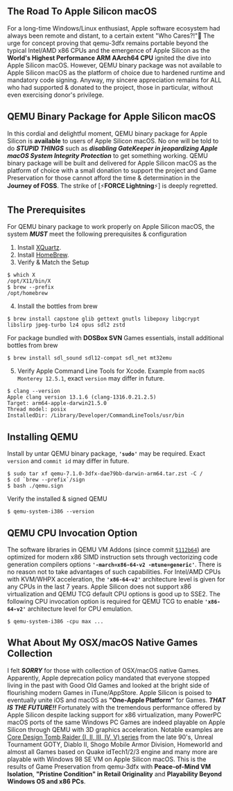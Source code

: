 ## The Road To Apple Silicon macOS
For a long-time Windows/Linux enthusiast, Apple software ecosystem had always been remote and distant, to a certain extent "Who Cares?!"🤣 The urge for concept proving that qemu-3dfx remains portable beyond the typical Intel/AMD x86 CPUs and the emergence of Apple Silicon as the **World's Highest Performance ARM AArch64 CPU** ignited the dive into Apple Silicon macOS. However, QEMU binary package was not available to Apple Silicon macOS as the platform of choice due to hardened runtime and mandatory code signing. Anyway, my sincere appreciation remains for ALL who had supported & donated to the project, those in particular, without even exercising donor's privilege.

## QEMU Binary Package for Apple Silicon macOS
In this cordial and delightful moment, QEMU binary package for Apple Silicon is **available** to users of Apple Silicon macOS. No one will be told to do ***STUPID THINGS*** such as ***disabling GateKeeper in jeopardizing Apple macOS System Integrity Protection*** to get something working. QEMU binary package will be built and delivered for Apple Silicon macOS as the platform of choice with a small donation to support the project and Game Preservation for those cannot afford the time & determination in the **Journey of FOSS**. The strike of [⚡**FORCE Lightning**⚡] is deeply regretted.

## The Prerequisites
For QEMU binary package to work properly on Apple Silicon macOS, the system ***MUST*** meet the following prerequisites & configuration

1. Install [XQuartz](https://www.xquartz.org/index.html).
2. Install [HomeBrew](https://brew.sh/).
3. Verify & Match the Setup
```
$ which X
/opt/X11/bin/X
$ brew --prefix
/opt/homebrew
```
4. Install the bottles from brew
```
$ brew install capstone glib gettext gnutls libepoxy libgcrypt libslirp jpeg-turbo lz4 opus sdl2 zstd
```
For package bundled with **DOSBox SVN** Games essentials, install additional bottles from brew
```
$ brew install sdl_sound sdl12-compat sdl_net mt32emu
```
5. Verify Apple Command Line Tools for Xcode. Example from `macOS Monterey 12.5.1`, exact `version` may differ in future.
```
$ clang --version
Apple clang version 13.1.6 (clang-1316.0.21.2.5)
Target: arm64-apple-darwin21.5.0
Thread model: posix
InstalledDir: /Library/Developer/CommandLineTools/usr/bin
```
## Installing QEMU
Install by untar QEMU binary package, **`'sudo'`** may be required. Exact `version` and `commit id` may differ in future.
```
$ sudo tar xf qemu-7.1.0-3dfx-dae79bb-darwin-arm64.tar.zst -C /
$ cd `brew --prefix`/sign
$ bash ./qemu.sign
```
Verify the installed & signed QEMU
```
$ qemu-system-i386 --version
```
## QEMU CPU Invocation Option
The software libraries in QEMU VM Addons (since commit [`5112b64`](https://github.com/kjliew/qemu-3dfx/commit/5112b64c60d79fdcef81e9da0bee561a9a2677b8)) are optimized for modern x86 SIMD instruction sets through vectorizing code generation compilers options **`'-march=x86-64-v2 -mtune=generic'`**. There is no reason not to take advantages of such capabilities. For Intel/AMD CPUs with KVM/WHPX acceleration, the **`'x86-64-v2'`** architecture level is given for any CPUs in the last 7 years. Apple Silicon does not support x86 virtualization and QEMU TCG default CPU options is good up to SSE2. The following CPU invocation option is required for QEMU TCG to enable **`'x86-64-v2'`** architecture level for CPU emulation.
```
$ qemu-system-i386 -cpu max ...
```
## What About My OSX/macOS Native Games Collection
I felt ***SORRY*** for those with collection of OSX/macOS native Games. Apparently, Apple deprecation policy mandated that everyone stopped living in the past with Good Old Games and looked at the bright side of flourishing modern Games in iTune/AppStore. Apple Silicon is poised to eventually unite iOS and macOS as **"One-Apple Platform"** for Games. ***THAT IS THE FUTURE!!*** Fortunately with the tremendous performance offered by Apple Silicon despite lacking support for x86 virtualization, many PowerPC macOS ports of the same Windows PC Games are indeed playable on Apple Silicon through QEMU with 3D graphics acceleration. Notable examples are [Core Design Tomb Raider (I, II, III, IV, V) series](https://www.youtube.com/watch?v=-wb_IKY0Mkc) from the late 90's, Unreal Tournament GOTY, Diablo II, Shogo Mobile Armor Division, Homeworld and almost all Games based on Quake idTech1/2/3 engine and many more are playable with Windows 98 SE VM on Apple Silicon macOS. This is the results of Game Preservation from qemu-3dfx with **Peace-of-Mind VM Isolation**, **"Pristine Condition" in Retail Originality** and **Playability Beyond Windows OS and x86 PCs**.